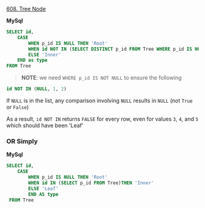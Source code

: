 [608. Tree Node](https://leetcode.com/problems/tree-node/description)

**MySql**
```sql
SELECT id, 
    CASE 
        WHEN p_id IS NULL THEN 'Root'
        WHEN id NOT IN (SELECT DISTINCT p_id FROM Tree WHERE p_id IS NOT NULL) THEN 'Leaf'
        ELSE 'Inner'
    END as type
FROM Tree
```
> **NOTE**: we need `WHERE p_id IS NOT NULL` to ensure the following  

```sql
id NOT IN (NULL, 1, 2)
```
If `NULL` is in the list, any comparison involving `NULL` results in `NULL` (not `True` or `False`)

As a result, `id NOT IN` returns `FALSE` for every row, even for values `3`, `4`, and `5` which should have been 'Leaf'


### OR Simply
**MySql**
```sql
SELECT id,
    CASE 
        WHEN p_id IS NULL THEN 'Root'
        WHEN id IN (SELECT p_id FROM Tree)THEN 'Inner'
        ELSE 'Leaf'
        END AS type
 FROM Tree
```